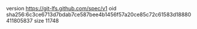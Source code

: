 version https://git-lfs.github.com/spec/v1
oid sha256:6c3ce6713d7bdab7ce587bee4b1456f57a20ce85c72c61583d18880411805837
size 11748
